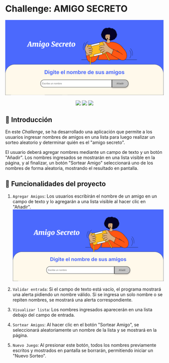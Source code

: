 # Challenge: AMIGO SECRETO

[![Amigo Secreto imagen](assets/foto_amigo_secreto.JPG)](http://127.0.0.1:5500/index.html)

<p align="center">
  <img src="https://img.shields.io/badge/license-Alura-green">
  <img src="https://img.shields.io/badge/status-en_desarrollo-yellow">
  <img src="https://img.shields.io/badge/release_date-marzo-blue">
</p>
   
## 📌 Introducción
En este *Challenge*, se ha desarrollado una aplicación que permite a los usuarios ingresar nombres de amigos en una lista para luego realizar un sorteo aleatorio y determinar quién es el "amigo secreto".

El usuario deberá agregar nombres mediante un campo de texto y un botón "Añadir". Los nombres ingresados se mostrarán en una lista visible en la página, y al finalizar, un botón "Sortear Amigo" seleccionará uno de los nombres de forma aleatoria, mostrando el resultado en pantalla.

## :hammer: Funcionalidades del proyecto

1. `Agregar Amigos`: Los usuarios escribirán el nombre de un amigo en un campo de texto y lo agregarán a una lista visible al hacer clic en "Añadir".
   ![imagen agregar amigos](assets/foto_amigo_secreto.JPG)
   
2. `Validar entrada`: Si el campo de texto está vacío, el programa mostrará una alerta pidiendo un nombre válido. Si se ingresa un solo nombre o se repiten nombres, se mostrará una alerta correspondiente.
   
3. `Visualizar lista`: Los nombres ingresados aparecerán en una lista debajo del campo de entrada.
4. `Sortear Amigos`: Al hacer clic en el botón "Sortear Amigo", se seleccionará aleatoriamente un nombre de la lista y se mostrará en la página.
   
5. `Nuevo Juego`: Al presionar este botón, todos los nombres previamente escritos y mostrados en pantalla se borrarán, permitiendo iniciar un "Nuevo Sorteo".
   
